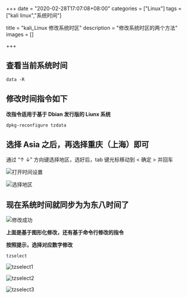 +++
date = "2020-02-28T17:07:08+08:00"
categories = ["Linux"]
tags = ["kali linux","系统时间"]


title = "kali_Linux 修改系统时区"
description = "修改系统时区的两个方法"
images = []

+++

## 查看当前系统时间

```shell
data -R
```

## 修改时间指令如下

**改指令适用于基于 Dbian 发行版的 Liunx 系统**

```shell
dpkg-reconfigure tzdata
```
## 选择 Asia 之后，再选择重庆（上海）即可

通过 “↑ ↓” 方向键选择地区，选好后，tab 键光标移动到 < 确定 > 并回车

![打开时间设置](https://ae01.alicdn.com/kf/Uf361ab7b65a44cb7b0c04ddb9dd51f9e8.jpg)

![选择地区](https://ae01.alicdn.com/kf/Ua0027c147fd4490d9e981cc09ce1e854V.png)

## 现在系统时间就同步为为东八时间了

![修改成功](https://ae01.alicdn.com/kf/U9ad4a26de7b74f46be9f9f514ff4cd15U.png)


**上面是基于图形化修改，还有基于命令行修改的指令**

**按照提示，选择对应数字修改**

```shell
tzselect
```

![tzselect1](https://ae01.alicdn.com/kf/Uc137135e46814edfb68ee18c41186364h.png)

![tzselect2](https://ae01.alicdn.com/kf/U82d6bac26e864d6ca337c6baa4d2318aN.png)

![tzselect3](https://ae01.alicdn.com/kf/Ufb44130bf1234ecba50d655bcf110797D.png)